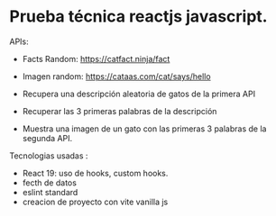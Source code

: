 # Prueba técnica reactjs javascript.

APIs:

- Facts Random: https://catfact.ninja/fact
- Imagen random: https://cataas.com/cat/says/hello

- Recupera una descripción aleatoria de gatos de la primera API
- Recuperar las 3 primeras palabras de la descripción
- Muestra una imagen de un gato con las primeras 3 palabras de la segunda API.

Tecnologias usadas :

- React 19: uso de hooks, custom hooks.
- fecth de datos
- eslint standard
- creacion de proyecto con vite vanilla js
